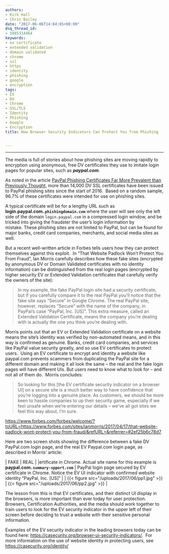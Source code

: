 ```yaml
---
authors:
- Kirk Hall
- Chris Bailey
date: "2017-06-06T14:04:05+00:00"
dsq_thread_id:
- 5885314464
keywords:
- ev certificate
- extended validation
- domain validated
- chrome
- ssl
- https
- identity
- phishing
- google
- encryption
tags:
- EV
- DV
- Chrome
- SSL/TLS
- Identity
- Phishing
- Google
- Encryption
title: How Browser Security Indicators Can Protect You from Phishing


---
```

---
The media is full of stories about how phishing sites are moving rapidly to encryption using anonymous, free DV certificates they use to imitate login pages for popular sites, such as _**paypal.com**_.

As noted in the article [PayPal Phishing Certificates Far More Prevalent than Previously Thought](https://www.thesslstore.com/blog/lets-encrypt-phishing/), more than 14,000 DV SSL certificates have been issued to PayPal phishing sites since the start of 2016.  Based on a random sample, 96.7% of these certificates were intended for use on phishing sites.

A typical certificate will be for a lengthy URL such as **login.paypal.com`.phishingdomain.com`** where the user will see only the left side of the domain `login.paypal.com` in a compressed login window, and be tricked into giving the fraudster the user’s login information by mistake. These phishing sites are not limited to PayPal, but can be found for major banks, credit card companies, merchants, and social media sites as well.

But a recent well-written article in Forbes tells users how they can protect themselves against this exploit.  In “That Website Padlock Won’t Protect You From Fraud”, Ian Morris carefully describes how these fake sites (encrypted by anonymous DV or Domain Validated certificates with no identity information) can be distinguished from the real login pages (encrypted by higher security EV or Extended Validation certificates that carefully verify the owners of the site):

> In my example, the fake PayPal login site had a security certificate, but if you carefully compare it to the real PayPal you’ll notice that the fake site says “Secure” in Google Chrome. The real PayPal site, however, replaces “Secure” with the name of the company, in PayPal’s case “PayPal, Inc. [US]”. This extra measure, called an Extended Validation Certificate, means the company you’re dealing with is actually the one you think you’re dealing with.

Morris points out that an EV or Extended Validation certificate on a website means the site’s identity was verified by non-automated means, and in this way is confirmed as genuine. Banks, credit card companies, and services like PayPal value security greatly, and so use EV certificates to protect users.  Using an EV certificate to encrypt and identity a website like paypal.com prevents scammers from duplicating the PayPal site for a different domain and making it all look the same – the real and the fake login pages will have different UIs. But users need to know what to look for – and not all of them do.  Morris concludes:

> So looking for this [the EV certificate security indicator on a browser UI] on a secure site is a much better way to have confidence that you’re logging into a genuine place. As customers, we should be more keen to hassle companies to up their security game, especially if we feel unsafe when we’re entering our details – we’ve all got sites we feel this way about, I’m sure.

<https://www.forbes.com/forbes/welcome/?toURL=https://www.forbes.com/sites/ianmorris/2017/04/17/that-website-padlock-wont-protect-you-from-fraud/&refURL=&referrer=#2ef25b6c78d7>

Here are two screen shots showing the difference between a fake DV PayPal.com login page, and the real EV Paypal.com login page, as described in Morris’ article:


| FAKE | REAL |
|ertificate in Chrome. Actual site name for this example is **paypal.com`.summary-spport.com`** | PayPal login page secured by EV certificate in Chrome. Notice the EV UI indicator with confirmed website identity “PayPal, Inc. [US]” |
| {{< figure src="/uploads/2017/06/pp1.jpg" >}} | {{< figure src="/uploads/2017/06/pp2.jpg" >}} |

The lesson from this is that EV certificates, and their distinct UI display in the browsers, is more important than ever today for user protection.  Browsers, Certification Authorities, and the media should work together to train users to look for the EV security indicator in the upper left of their screen before deciding to trust a website with their sensitive personal information.

Examples of the EV security indicator in the leading browsers today can be found here: <https://casecurity.org/browser-ui-security-indicators/>.  For more information on the use of website identity in protecting users, see <https://casecurity.org/identity/>